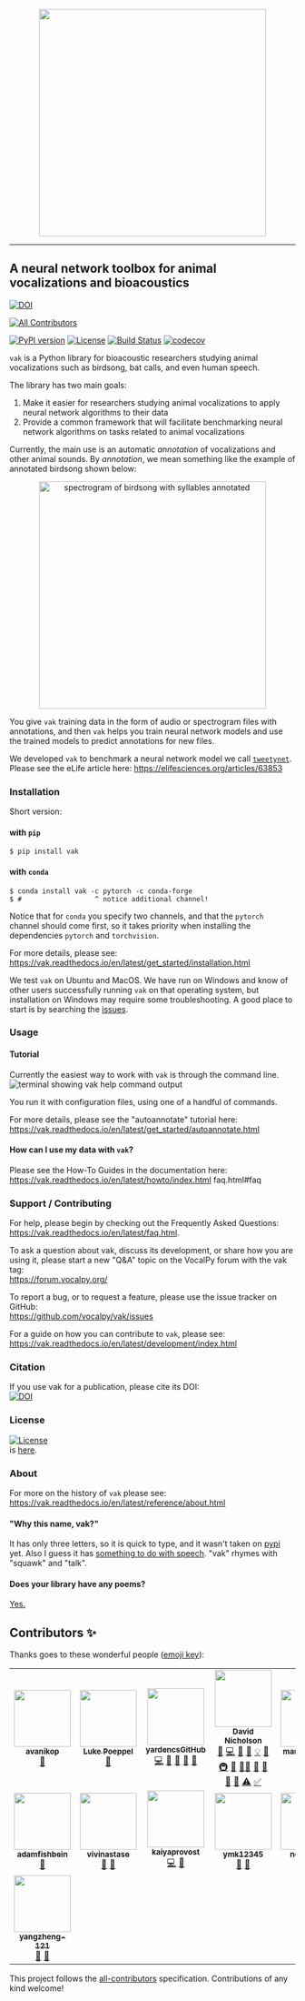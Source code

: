 <br>
<div align="center">
<img src="https://github.com/vocalpy/vak/blob/main/doc/images/logo/vak-logo-primary.png?raw=True" width="400">
</div>

<hr>

## A neural network toolbox for animal vocalizations and bioacoustics

[![DOI](https://zenodo.org/badge/173566541.svg)](https://zenodo.org/badge/latestdoi/173566541)
<!-- ALL-CONTRIBUTORS-BADGE:START - Do not remove or modify this section -->
[![All Contributors](https://img.shields.io/badge/all_contributors-15-orange.svg?style=flat-square)](#contributors-)
<!-- ALL-CONTRIBUTORS-BADGE:END -->
[![PyPI version](https://badge.fury.io/py/vak.svg)](https://badge.fury.io/py/vak)
[![License](https://img.shields.io/badge/License-BSD%203--Clause-blue.svg)](https://opensource.org/licenses/BSD-3-Clause)
[![Build Status](https://github.com/vocalpy/vak/actions/workflows/ci-linux.yml/badge.svg)](https://github.com/vocalpy/vak/actions/workflows/ci-linux.yml/badge.svg)
[![codecov](https://codecov.io/gh/vocalpy/vak/branch/main/graph/badge.svg?token=9Y4XXB2ELA)](https://codecov.io/gh/vocalpy/vak)

`vak` is a Python library for bioacoustic researchers studying animal vocalizations such as birdsong, bat calls, and even human speech.

The library has two main goals:  
1. Make it easier for researchers studying animal vocalizations to 
apply neural network algorithms to their data
2. Provide a common framework that will facilitate benchmarking neural 
network algorithms on tasks related to animal vocalizations

Currently, the main use is an automatic *annotation* of vocalizations and other animal sounds. By *annotation*, we mean something like the example of annotated birdsong shown below:
<p align="center">
<img src="https://github.com/vocalpy/vak/blob/main/doc/images/annotation-example.png?raw=True" 
alt="spectrogram of birdsong with syllables annotated" width="400">
</p>

You give `vak` training data in the form of audio or spectrogram files with annotations, 
and then `vak` helps you train neural network models 
and use the trained models to predict annotations for new files.

We developed `vak` to benchmark a neural network model we call [`tweetynet`](https://github.com/yardencsGitHub/tweetynet).  
Please see the eLife article here: https://elifesciences.org/articles/63853  

### Installation
Short version:

#### with `pip`

```console
$ pip install vak
```

#### with `conda`
```console
$ conda install vak -c pytorch -c conda-forge
$ #                  ^ notice additional channel!
```

Notice that for `conda` you specify two channels, 
and that the `pytorch` channel should come first, 
so it takes priority when installing the dependencies `pytorch` and `torchvision`.

For more details, please see:
https://vak.readthedocs.io/en/latest/get_started/installation.html

We test `vak` on Ubuntu and MacOS. We have run on Windows and 
know of other users successfully running `vak` on that operating system, 
but installation on Windows may require some troubleshooting.
A good place to start is by searching the [issues](https://github.com/vocalpy/vak/issues).

### Usage
#### Tutorial
Currently the easiest way to work with `vak` is through the command line.
![terminal showing vak help command output](https://github.com/vocalpy/vak/blob/main/doc/images/terminalizer/vak-help.gif?raw=True)

You run it with configuration files, using one of a handful of commands.

For more details, please see the "autoannotate" tutorial here:  
https://vak.readthedocs.io/en/latest/get_started/autoannotate.html

#### How can I use my data with `vak`?

Please see the How-To Guides in the documentation here:
https://vak.readthedocs.io/en/latest/howto/index.html
faq.html#faq
### Support / Contributing

For help, please begin by checking out the Frequently Asked Questions:  
https://vak.readthedocs.io/en/latest/faq.html.

To ask a question about vak, discuss its development, 
or share how you are using it, 
please start a new "Q&A" topic on the VocalPy forum 
with the vak tag:  
<https://forum.vocalpy.org/>

To report a bug, or to request a feature, 
please use the issue tracker on GitHub:  
<https://github.com/vocalpy/vak/issues>

For a guide on how you can contribute to `vak`, please see:
https://vak.readthedocs.io/en/latest/development/index.html

### Citation
If you use vak for a publication, please cite its DOI:  
[![DOI](https://zenodo.org/badge/173566541.svg)](https://zenodo.org/badge/latestdoi/173566541)

### License
[![License](https://img.shields.io/badge/License-BSD%203--Clause-blue.svg)](https://opensource.org/licenses/BSD-3-Clause)  
is [here](./LICENSE).

### About
For more on the history of `vak` please see: https://vak.readthedocs.io/en/latest/reference/about.html

#### "Why this name, vak?"
It has only three letters, so it is quick to type,
and it wasn't taken on [pypi](https://pypi.org/) yet.
Also I guess it has [something to do with speech](https://en.wikipedia.org/wiki/V%C4%81c).
"vak" rhymes with "squawk" and "talk".

#### Does your library have any poems?
[Yes.](https://vak.readthedocs.io/en/latest/poems/index.html)

## Contributors ✨

Thanks goes to these wonderful people ([emoji key](https://allcontributors.org/docs/en/emoji-key)):

<!-- ALL-CONTRIBUTORS-LIST:START - Do not remove or modify this section -->
<!-- prettier-ignore-start -->
<!-- markdownlint-disable -->
<table>
  <tr>
    <td align="center"><a href="https://github.com/avanikop"><img src="https://avatars.githubusercontent.com/u/39831515?v=4?s=100" width="100px;" alt=""/><br /><sub><b>avanikop</b></sub></a><br /><a href="https://github.com/vocalpy/vak/issues?q=author%3Aavanikop" title="Bug reports">🐛</a></td>
    <td align="center"><a href="http://www.lukepoeppel.com"><img src="https://avatars.githubusercontent.com/u/20927930?v=4?s=100" width="100px;" alt=""/><br /><sub><b>Luke Poeppel</b></sub></a><br /><a href="https://github.com/vocalpy/vak/commits?author=Luke-Poeppel" title="Documentation">📖</a></td>
    <td align="center"><a href="https://yardencsgithub.github.io/"><img src="https://avatars.githubusercontent.com/u/17324841?v=4?s=100" width="100px;" alt=""/><br /><sub><b>yardencsGitHub</b></sub></a><br /><a href="https://github.com/vocalpy/vak/commits?author=yardencsGitHub" title="Code">💻</a> <a href="#ideas-yardencsGitHub" title="Ideas, Planning, & Feedback">🤔</a> <a href="#talk-yardencsGitHub" title="Talks">📢</a> <a href="#userTesting-yardencsGitHub" title="User Testing">📓</a> <a href="#question-yardencsGitHub" title="Answering Questions">💬</a></td>
    <td align="center"><a href="https://nicholdav.info/"><img src="https://avatars.githubusercontent.com/u/11934090?v=4?s=100" width="100px;" alt=""/><br /><sub><b>David Nicholson</b></sub></a><br /><a href="https://github.com/vocalpy/vak/issues?q=author%3ANickleDave" title="Bug reports">🐛</a> <a href="https://github.com/vocalpy/vak/commits?author=NickleDave" title="Code">💻</a> <a href="#data-NickleDave" title="Data">🔣</a> <a href="https://github.com/vocalpy/vak/commits?author=NickleDave" title="Documentation">📖</a> <a href="#example-NickleDave" title="Examples">💡</a> <a href="#ideas-NickleDave" title="Ideas, Planning, & Feedback">🤔</a> <a href="#infra-NickleDave" title="Infrastructure (Hosting, Build-Tools, etc)">🚇</a> <a href="#maintenance-NickleDave" title="Maintenance">🚧</a> <a href="#mentoring-NickleDave" title="Mentoring">🧑‍🏫</a> <a href="#projectManagement-NickleDave" title="Project Management">📆</a> <a href="https://github.com/vocalpy/vak/pulls?q=is%3Apr+reviewed-by%3ANickleDave" title="Reviewed Pull Requests">👀</a> <a href="#question-NickleDave" title="Answering Questions">💬</a> <a href="#talk-NickleDave" title="Talks">📢</a> <a href="https://github.com/vocalpy/vak/commits?author=NickleDave" title="Tests">⚠️</a> <a href="#tutorial-NickleDave" title="Tutorials">✅</a></td>
    <td align="center"><a href="https://github.com/marichard123"><img src="https://avatars.githubusercontent.com/u/30010668?v=4?s=100" width="100px;" alt=""/><br /><sub><b>marichard123</b></sub></a><br /><a href="https://github.com/vocalpy/vak/commits?author=marichard123" title="Documentation">📖</a></td>
    <td align="center"><a href="https://www.utsouthwestern.edu/labs/roberts/"><img src="https://avatars.githubusercontent.com/u/46657075?v=4?s=100" width="100px;" alt=""/><br /><sub><b>Therese Koch</b></sub></a><br /><a href="https://github.com/vocalpy/vak/commits?author=theresekoch" title="Documentation">📖</a> <a href="https://github.com/vocalpy/vak/issues?q=author%3Atheresekoch" title="Bug reports">🐛</a></td>
    <td align="center"><a href="https://github.com/alyndanoel"><img src="https://avatars.githubusercontent.com/u/48728732?v=4?s=100" width="100px;" alt=""/><br /><sub><b>alyndanoel</b></sub></a><br /><a href="#ideas-alyndanoel" title="Ideas, Planning, & Feedback">🤔</a></td>
  </tr>
  <tr>
    <td align="center"><a href="https://github.com/adamfishbein"><img src="https://avatars.githubusercontent.com/u/70346566?v=4?s=100" width="100px;" alt=""/><br /><sub><b>adamfishbein</b></sub></a><br /><a href="https://github.com/vocalpy/vak/commits?author=adamfishbein" title="Documentation">📖</a></td>
    <td align="center"><a href="https://github.com/vivinastase"><img src="https://avatars.githubusercontent.com/u/25927299?v=4?s=100" width="100px;" alt=""/><br /><sub><b>vivinastase</b></sub></a><br /><a href="https://github.com/vocalpy/vak/issues?q=author%3Avivinastase" title="Bug reports">🐛</a> <a href="#userTesting-vivinastase" title="User Testing">📓</a></td>
    <td align="center"><a href="https://github.com/kaiyaprovost"><img src="https://avatars.githubusercontent.com/u/17089935?v=4?s=100" width="100px;" alt=""/><br /><sub><b>kaiyaprovost</b></sub></a><br /><a href="https://github.com/vocalpy/vak/commits?author=kaiyaprovost" title="Code">💻</a> <a href="#ideas-kaiyaprovost" title="Ideas, Planning, & Feedback">🤔</a></td>
    <td align="center"><a href="https://github.com/ymk12345"><img src="https://avatars.githubusercontent.com/u/47306876?v=4?s=100" width="100px;" alt=""/><br /><sub><b>ymk12345</b></sub></a><br /><a href="https://github.com/vocalpy/vak/issues?q=author%3Aymk12345" title="Bug reports">🐛</a> <a href="https://github.com/vocalpy/vak/commits?author=ymk12345" title="Documentation">📖</a></td>
    <td align="center"><a href="http://www.xavierhinaut.com"><img src="https://avatars.githubusercontent.com/u/9768731?v=4?s=100" width="100px;" alt=""/><br /><sub><b>neuronalX</b></sub></a><br /><a href="https://github.com/vocalpy/vak/issues?q=author%3AneuronalX" title="Bug reports">🐛</a> <a href="https://github.com/vocalpy/vak/commits?author=neuronalX" title="Documentation">📖</a></td>
    <td align="center"><a href="https://github.com/akn0717"><img src="https://avatars.githubusercontent.com/u/59268707?v=4?s=100" width="100px;" alt=""/><br /><sub><b>Khoa</b></sub></a><br /><a href="https://github.com/vocalpy/vak/commits?author=akn0717" title="Documentation">📖</a></td>
    <td align="center"><a href="https://github.com/sthaar"><img src="https://avatars.githubusercontent.com/u/24313958?v=4?s=100" width="100px;" alt=""/><br /><sub><b>sthaar</b></sub></a><br /><a href="https://github.com/vocalpy/vak/commits?author=sthaar" title="Documentation">📖</a></td>
  </tr>
  <tr>
    <td align="center"><a href="https://github.com/yangzheng-121"><img src="https://avatars.githubusercontent.com/u/104445992?v=4?s=100" width="100px;" alt=""/><br /><sub><b>yangzheng-121</b></sub></a><br /><a href="https://github.com/vocalpy/vak/issues?q=author%3Ayangzheng-121" title="Bug reports">🐛</a> <a href="#ideas-yangzheng-121" title="Ideas, Planning, & Feedback">🤔</a></td>
  </tr>
</table>

<!-- markdownlint-restore -->
<!-- prettier-ignore-end -->

<!-- ALL-CONTRIBUTORS-LIST:END -->

This project follows the [all-contributors](https://github.com/all-contributors/all-contributors) specification. Contributions of any kind welcome!
